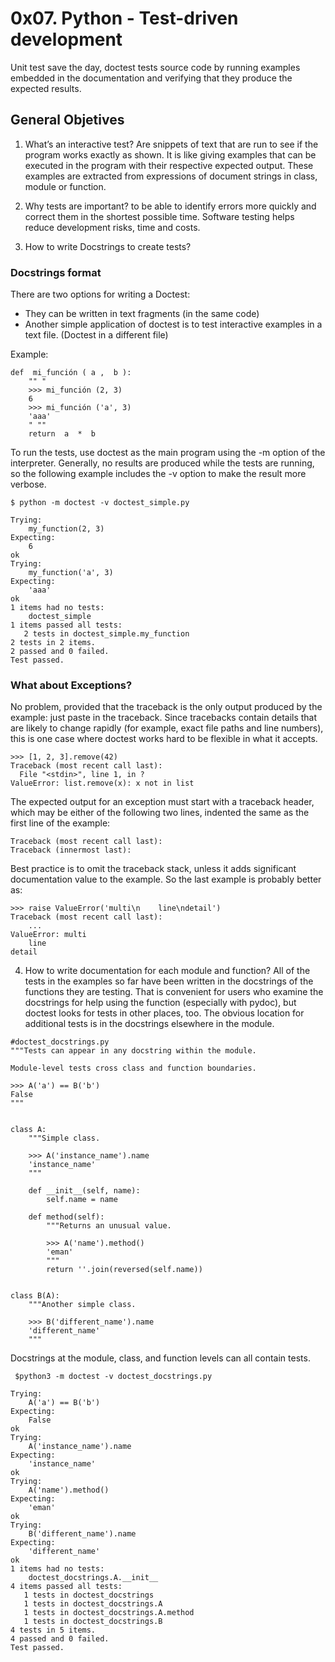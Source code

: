 # 0x07. Python - Test-driven development
Unit test save the day, doctest tests source code by running examples embedded in the documentation and verifying that they produce the expected results.

## General Objetives
1. What’s an interactive test?
Are snippets of text that are run to see if the program works exactly as shown. It is like giving examples that can be executed in the program with their respective expected output. These examples are extracted from expressions of document strings in class, module or function.

2. Why tests are important?
to be able to identify errors more quickly and correct them in the shortest possible time. Software testing helps reduce development risks, time and costs.

3. How to write Docstrings to create tests?

### Docstrings format

There are two options for writing a Doctest:
* They can be written in text fragments (in the same code)
* Another simple application of doctest is to test interactive examples in a text file. (Doctest in a different file)

Example:
```
def  mi_función ( a ,  b ): 
    "" " 
    >>> mi_función (2, 3) 
    6 
    >>> mi_función ('a', 3) 
    'aaa' 
    " "" 
    return  a  *  b
```
To run the tests, use doctest as the main program using the -m option of the interpreter. Generally, no results are produced while the tests are running, so the following example includes the -v option to make the result more verbose.

```
$ python -m doctest -v doctest_simple.py

Trying:
    my_function(2, 3)
Expecting:
    6
ok
Trying:
    my_function('a', 3)
Expecting:
    'aaa'
ok
1 items had no tests:
    doctest_simple
1 items passed all tests:
   2 tests in doctest_simple.my_function
2 tests in 2 items.
2 passed and 0 failed.
Test passed.
```
### What about Exceptions?
No problem, provided that the traceback is the only output produced by the example: just paste in the traceback. Since tracebacks contain details that are likely to change rapidly (for example, exact file paths and line numbers), this is one case where doctest works hard to be flexible in what it accepts.
```
>>> [1, 2, 3].remove(42)
Traceback (most recent call last):
  File "<stdin>", line 1, in ?
ValueError: list.remove(x): x not in list
```
The expected output for an exception must start with a traceback header, which may be either of the following two lines, indented the same as the first line of the example:
```
Traceback (most recent call last):
Traceback (innermost last):
```
Best practice is to omit the traceback stack, unless it adds significant documentation value to the example. So the last example is probably better as:
```
>>> raise ValueError('multi\n    line\ndetail')
Traceback (most recent call last):
    ...
ValueError: multi
    line
detail
```
4. How to write documentation for each module and function?
All of the tests in the examples so far have been written in the docstrings of the functions they are testing. That is convenient for users who examine the docstrings for help using the function (especially with pydoc), but doctest looks for tests in other places, too. The obvious location for additional tests is in the docstrings elsewhere in the module.
```
#doctest_docstrings.py
"""Tests can appear in any docstring within the module.

Module-level tests cross class and function boundaries.

>>> A('a') == B('b')
False
"""


class A:
    """Simple class.

    >>> A('instance_name').name
    'instance_name'
    """

    def __init__(self, name):
        self.name = name

    def method(self):
        """Returns an unusual value.

        >>> A('name').method()
        'eman'
        """
        return ''.join(reversed(self.name))


class B(A):
    """Another simple class.

    >>> B('different_name').name
    'different_name'
    """
```
Docstrings at the module, class, and function levels can all contain tests.

```
 $python3 -m doctest -v doctest_docstrings.py

Trying:
    A('a') == B('b')
Expecting:
    False
ok
Trying:
    A('instance_name').name
Expecting:
    'instance_name'
ok
Trying:
    A('name').method()
Expecting:
    'eman'
ok
Trying:
    B('different_name').name
Expecting:
    'different_name'
ok
1 items had no tests:
    doctest_docstrings.A.__init__
4 items passed all tests:
   1 tests in doctest_docstrings
   1 tests in doctest_docstrings.A
   1 tests in doctest_docstrings.A.method
   1 tests in doctest_docstrings.B
4 tests in 5 items.
4 passed and 0 failed.
Test passed.
```
